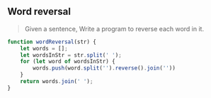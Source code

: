 ## Word reversal 
> Given a sentence, Write a program to reverse each word in it.

```javascript
function wordReversal(str) {
    let words = [];
    let wordsInStr = str.split(' ');
    for (let word of wordsInStr) {
        words.push(word.split('').reverse().join(''))
    }
    return words.join(' ');
}
```